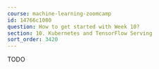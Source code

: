 ```yaml
---
course: machine-learning-zoomcamp
id: 14766c1080
question: How to get started with Week 10?
section: 10. Kubernetes and TensorFlow Serving
sort_order: 3420
---
```


TODO

